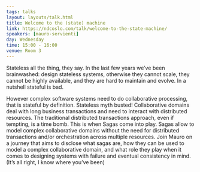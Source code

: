 ```yaml
---
tags: talks
layout: layouts/talk.html
title: Welcome to the (state) machine
link: https://ndcoslo.com/talk/welcome-to-the-state-machine/
speakers: [mauro-servienti]
day: Wednesday
time: 15:00 - 16:00
venue: Room 3
---
```

Stateless all the thing, they say. In the last few years we’ve been brainwashed: design stateless systems, otherwise they cannot scale, they cannot be highly available, and they are hard to maintain and evolve. In a nutshell stateful is bad. 

However complex software systems need to do collaborative processing, that is stateful by definition. Stateless myth busted! Collaborative domains deal with long business transactions and need to interact with distributed resources. The traditional distributed transactions approach, even if tempting, is a time bomb. This is when Sagas come into play. Sagas allow to model complex collaborative domains without the need for distributed transactions and/or orchestration across multiple resources. Join Mauro on a journey that aims to disclose what sagas are, how they can be used to model a complex collaborative domain, and what role they play when it comes to designing systems with failure and eventual consistency in mind. (It’s all right, I know where you’ve been)